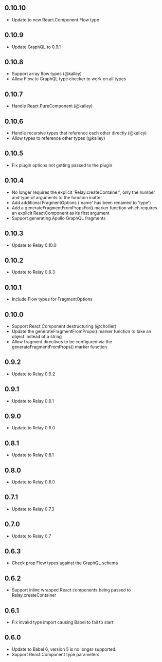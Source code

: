 ## 0.10.10

* Update to new React.Component Flow type

## 0.10.9

* Update GraphQL to 0.9.1

## 0.10.8

* Support array flow types (@kalley)
* Allow Flow to GraphQL type checker to work on all types

## 0.10.7

* Handle React.PureComponent (@kalley)

## 0.10.6

* Handle recursive types that reference each other directly (@kalley)
* Allow types to reference other types (@kalley)

## 0.10.5

* Fix plugin options not getting passed to the plugin

## 0.10.4

* No longer requires the explicit 'Relay.createContainer', only the number and type of arguments to the function matter
* Add additional FragmentOptions ('name' has been renamed to 'type')
* Add a generateFragmentFromPropsFor() marker function which requires an explicit ReactComponent as its first argument
* Support generating Apollo GraphQL fragments

## 0.10.3

* Update to Relay 0.10.0

## 0.10.2

* Update to Relay 0.9.3

## 0.10.1

* Include Flow types for FragmentOptions

## 0.10.0

* Support React Component destructuring (@chollier)
* Update the generateFragmentFromProps() marker function to take an object instead of a string
* Allow fragment directives to be configured via the generateFragmentFromProps() marker function

## 0.9.2

* Update to Relay 0.9.2

## 0.9.1

* Update to Relay 0.9.1

## 0.9.0

* Update to Relay 0.9.0

## 0.8.1

* Update to Relay 0.8.1

## 0.8.0

* Update to Relay 0.8.0

## 0.7.1

* Update to Relay 0.7.3

## 0.7.0

* Update to Relay 0.7

## 0.6.3

* Check prop Flow types against the GraphQL schema

## 0.6.2

* Support inline wrapped React components being passed to Relay.createContainer

## 0.6.1

* Fix invalid type import causing Babel to fail to start

## 0.6.0

* Update to Babel 6, version 5 is no longer supported.
* Support React.Component type parameters
